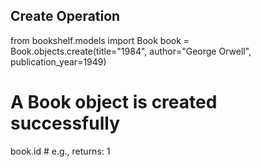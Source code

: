 ## Create Operation

from bookshelf.models import Book
book = Book.objects.create(title="1984", author="George Orwell", publication_year=1949)

# A Book object is created successfully

book.id # e.g., returns: 1
